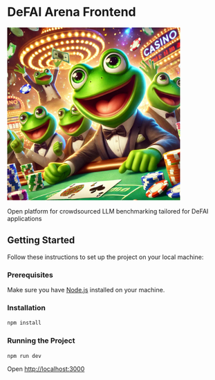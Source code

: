 # DeFAI Arena Frontend

<img src="public/defai-arena.webp" alt="defai-arena" width="400"/>

Open platform for crowdsourced LLM benchmarking tailored for DeFAI applications

## Getting Started

Follow these instructions to set up the project on your local machine:

### Prerequisites

Make sure you have [Node.js](https://nodejs.org/) installed on your machine.

### Installation

```bash
npm install
```

### Running the Project

```bash
npm run dev
```

Open [http://localhost:3000](http://localhost:3000)
